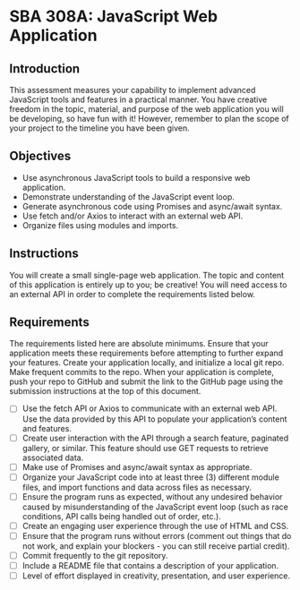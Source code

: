 # SBA 308A: JavaScript Web Application

## Introduction
This assessment measures your capability to implement advanced JavaScript tools and features in a practical manner. You have creative freedom in the topic, material, and purpose of the web application you will be developing, so have fun with it! However, remember to plan the scope of your project to the timeline you have been given.
## Objectives
- Use asynchronous JavaScript tools to build a responsive web application.
- Demonstrate understanding of the JavaScript event loop.
- Generate asynchronous code using Promises and async/await syntax.
- Use fetch and/or Axios to interact with an external web API.
- Organize files using modules and imports.

## Instructions
You will create a small single-page web application. The topic and content of this application is entirely up to you; be creative! 
You will need access to an external API in order to complete the requirements listed below.

## Requirements
The requirements listed here are absolute minimums. Ensure that your application meets these requirements before attempting to further expand your features.
Create your application locally, and initialize a local git repo. Make frequent commits to the repo. When your application is complete, push your repo to GitHub and submit the link to the GitHub page using the submission instructions at the top of this document.
- [ ] Use the fetch API or Axios to communicate with an external web API. Use the data provided by this API to populate your application’s content and features.
- [ ] Create user interaction with the API through a search feature, paginated gallery, or similar. This feature should use GET requests to retrieve associated data.
- [ ] Make use of Promises and async/await syntax as appropriate.
- [ ] Organize your JavaScript code into at least three (3) different module files, and import functions and data across files as necessary.
- [ ] Ensure the program runs as expected, without any undesired behavior caused by misunderstanding of the JavaScript event loop (such as race conditions, API calls being handled out of order, etc.).
- [ ] Create an engaging user experience through the use of HTML and CSS.
- [ ] Ensure that the program runs without errors (comment out things that do not work, and explain your blockers - you can still receive partial credit).
- [ ] Commit frequently to the git repository.
- [ ] Include a README file that contains a description of your application.
- [ ] Level of effort displayed in creativity, presentation, and user experience.
